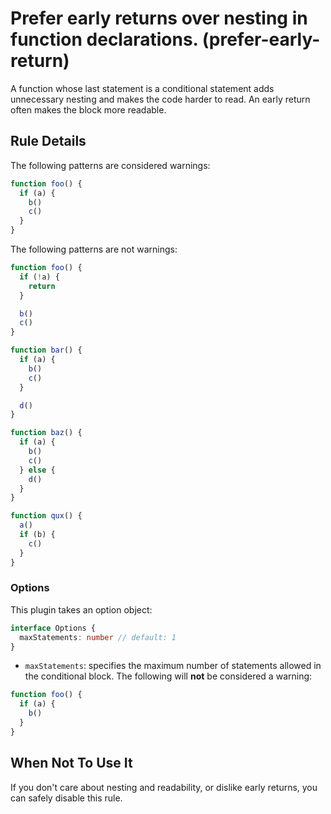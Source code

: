# Prefer early returns over nesting in function declarations. (prefer-early-return)

A function whose last statement is a conditional statement adds unnecessary nesting and makes the code harder to read. An early return often makes the block more readable.

## Rule Details

The following patterns are considered warnings:

```js
function foo() {
  if (a) {
    b()
    c()
  }
}
```

The following patterns are not warnings:

```js
function foo() {
  if (!a) {
    return
  }

  b()
  c()
}

function bar() {
  if (a) {
    b()
    c()
  }

  d()
}

function baz() {
  if (a) {
    b()
    c()
  } else {
    d()
  }
}

function qux() {
  a()
  if (b) {
    c()
  }
}
```

### Options

This plugin takes an option object:

```ts
interface Options {
  maxStatements: number // default: 1
}
```

- `maxStatements`: specifies the maximum number of statements allowed in the conditional block. The following will **not** be considered a warning:

```js
function foo() {
  if (a) {
    b()
  }
}
```

## When Not To Use It

If you don't care about nesting and readability, or dislike early returns, you can safely disable this rule.
